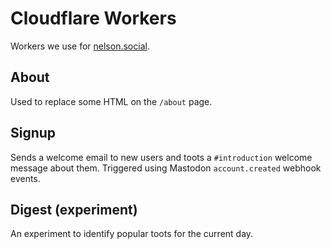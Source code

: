 # Cloudflare Workers

Workers we use for [nelson.social](https://nelson.social).

## About

Used to replace some HTML on the `/about` page.

## Signup

Sends a welcome email to new users and toots a `#introduction` welcome message about them. Triggered using Mastodon `account.created` webhook events.

## Digest (experiment)

An experiment to identify popular toots for the current day.
